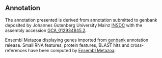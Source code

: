 **Annotation**
----------

The annotation presented is derived from annotation submitted to genbank deposited by Johannes Gutenberg University Mainz
[INSDC](http:\/\/www.insdc.org) with the assembly accession [GCA\_012934845.2](http:\/\/www.ebi.ac.uk\/ena\/data\/view\/GCA_012934845.2).

Ensembl Metazoa displaying genes imported from [genbank](https://ftp.ncbi.nlm.nih.gov/genomes/all/GCA/012/934/845/GCA_012934845.2_ASM1293484v2/) annotation release.
Small RNA features, protein features, BLAST hits and cross-references have been
computed by [Ensembl Metazoa](https://metazoa.ensembl.org/info/genome/annotation/index.html).